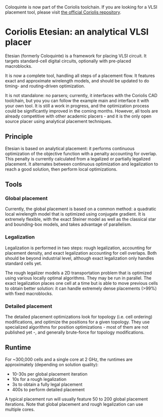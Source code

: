 Coloquinte is now part of the Coriolis toolchain. If you are looking for a VLSI placement tool, please visit [the official Coriolis repository](https://gitlab.lip6.fr/vlsi-eda/coriolis/).

# Coriolis Etesian: an analytical VLSI placer

Etesian (formerly Coloquinte) is a framework for placing VLSI circuit. It targets standard-cell digital circuits, optionally with pre-placed macroblocks.

It is now a complete tool, handling all steps of a placement flow. It features exact and approximate wirelength models, and should be updated to do timing- and routing-driven optimization.

It is not standalone: no parsers; currently, it interfaces with the Coriolis CAD toolchain, but you you can follow the example main and interface it with your own tool.
It is still a work in progress, and the optimization process could be significantly improved in the coming months. However, all tools are already competitive with other academic placers - and it is the only open source placer using analytical placement techniques.

## Principle

Etesian is based on analytical placement: it performs continuous optimization of the objective function with a penalty accounting for overlap. This penalty is currently calculated from a legalized or partially legalized placement.
It alternates between continuous optimization and legalization to reach a good solution, then perform local optimizations.

## Tools

### Global placement

Currently, the global placement is based on a common method: a quadratic local wirelength model that is optimized using conjugate gradient.
It is extremely flexible, with the exact Steiner model as well as the classical star and bounding-box models, and takes advantage of parallelism.

### Legalization

Legalization is performed in two steps: rough legalization, accounting for placement density, and exact legalization accounting for cell overlaps.
Both should be beyond industrial level, although exact legalization only handles standard cells yet.

The rough legalizer models a 2D transportation problem that is optimized using various locally optimal algorithms. They may be run in parallel.
The exact legalization places one cell at a time but is able to move previous cells to obtain better solution: it can handle extremely dense placements (>99%) with fixed macroblocks.

### Detailed placement

The detailed placement optimizations look for topology (i.e. cell ordering) modifications, and optimize the positions for a given topology.
They use specialized algorithms for position optimizations - most of them are not published yet -, and generally brute-force for topology modifications.

## Runtime

For ~300,000 cells and a single core at 2 GHz, the runtimes are approximately (depending on solution quality):
  * 10-30s per global placement iteration
  * 10s for a rough legalization
  * 3s to obtain a fully legal placement
  * 400s to perform detailed placement

A typical placement run will usually feature 50 to 200 global placement iterations. Note that global placement and rough legalization can use multiple cores.









